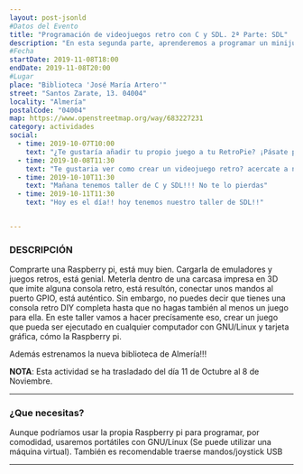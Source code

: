 ```yaml
---
layout: post-jsonld
#Datos del Evento
title: "Programación de videojuegos retro con C y SDL. 2ª Parte: SDL"
description: "En esta segunda parte, aprenderemos a programar un minijuego con C y SDL, aptos para ejecutarse en una Raspberry Pi"
#Fecha
startDate: 2019-11-08T18:00
endDate: 2019-11-08T20:00
#Lugar
place: "Biblioteca 'José María Artero'"
street: "Santos Zarate, 13. 04004"
locality: "Almería"
postalCode: "04004"
map: https://www.openstreetmap.org/way/683227231
category: actividades
social:
  - time: 2019-10-07T10:00
    text: "¿Te gustaría añadir tu propio juego a tu RetroPie? ¡Pásate por nuestros talleres!"
  - time: 2019-10-08T11:30
    text: "Te gustaria ver como crear un videojuego retro? acercate a nuestros talleres!!"
  - time: 2019-10-10T11:30
    text: "Mañana tenemos taller de C y SDL!!! No te lo pierdas"
  - time: 2019-10-11T11:30
    text: "Hoy es el día!! hoy tenemos nuestro taller de SDL!!"


---
```



### DESCRIPCIÓN

Comprarte una Raspberry pi, está muy bien. Cargarla de emuladores y juegos retros, está genial. Meterla dentro de una carcasa impresa en 3D que imite alguna consola retro, está resultón, conectar unos mandos al puerto GPIO, está auténtico. Sin embargo, no puedes decir que tienes una consola retro DIY completa hasta que no hagas también al menos un juego para ella. En este taller vamos a hacer precísamente eso, crear un juego que pueda ser ejecutado en cualquier computador con GNU/Linux y tarjeta gráfica, cómo la Raspberry pi.

Además estrenamos la nueva biblioteca de Almería!!!

**NOTA**: Esta actividad se ha trasladado del día 11 de Octubre al 8 de Noviembre.

---

### ¿Que necesitas?

Aunque podríamos usar la propia Raspberry pi para programar, por comodidad, usaremos portátiles con GNU/Linux (Se puede utilizar una máquina virtual).
También es recomendable traerse mandos/joystick USB

---

